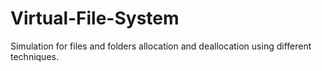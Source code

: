 # Virtual-File-System
Simulation for files and folders allocation and deallocation using different techniques.
